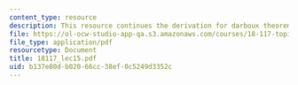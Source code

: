```yaml
---
content_type: resource
description: This resource continues the derivation for darboux theorem.
file: https://ol-ocw-studio-app-qa.s3.amazonaws.com/courses/18-117-topics-in-several-complex-variables-spring-2005/b137e80db02066cc38ef0c5249d3352c_18117_lec15.pdf
file_type: application/pdf
resourcetype: Document
title: 18117_lec15.pdf
uid: b137e80d-b020-66cc-38ef-0c5249d3352c
---
```


